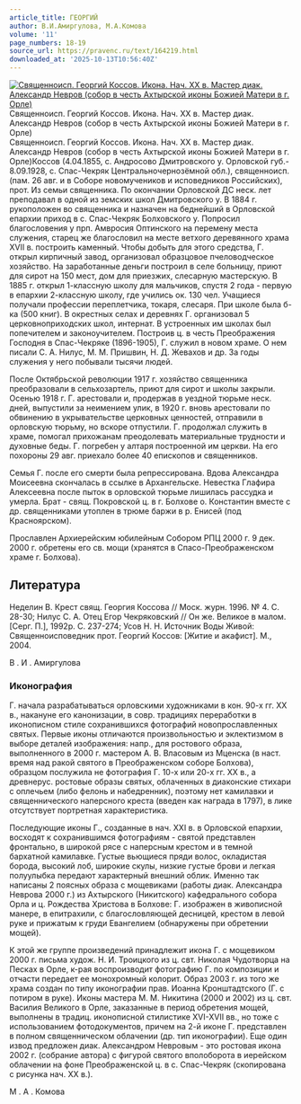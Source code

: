 ```yaml
---
article_title: ГЕОРГИЙ
author: В.И.Амиргулова, М.А.Комова
volume: '11'
page_numbers: 18-19
source_url: https://pravenc.ru/text/164219.html
downloaded_at: '2025-10-13T10:56:40Z'
---
```


[![Священноисп. Георгий Коссов. Икона. Нач. XX в. Мастер диак. Александр Невров (собор в честь Ахтырской иконы Божией Матери в г. Орле)](https://pravenc.ru/data/314/468/1234/i200.jpg "Кликните для увеличения картинки")](https://pravenc.ru/data/314/468/1234/i400.jpg)Священноисп. Георгий Коссов. Икона. Нач. XX в. Мастер диак. Александр Невров (собор в честь Ахтырской иконы Божией Матери в г. Орле)  
Священноисп. Георгий Коссов. Икона. Нач. XX в. Мастер диак. Александр Невров (собор в честь Ахтырской иконы Божией Матери в г. Орле)Коссов (4.04.1855, с. Андросово Дмитровского у. Орловской губ.- 8.09.1928, с. Спас-Чекряк Центральночернозёмной обл.), священноисп. (пам. 26 авг. и в Соборе новомучеников и исповедников Российских), прот. Из семьи священника. По окончании Орловской ДС неск. лет преподавал в одной из земских школ Дмитровского у. В 1884 г. рукоположен во священника и назначен на беднейший в Орловской епархии приход в с. Спас-Чекряк Болховского у. Попросил благословения у прп. Амвросия Оптинского на перемену места служения, старец же благословил на месте ветхого деревянного храма XVII в. построить каменный. Чтобы добыть для этого средства, Г. открыл кирпичный завод, организовал образцовое пчеловодческое хозяйство. На заработанные деньги построил в селе больницу, приют для сирот на 150 мест, дом для приезжих, слесарную мастерскую. В 1885 г. открыл 1-классную школу для мальчиков, спустя 2 года - первую в епархии 2-классную школу, где учились ок. 130 чел. Учащиеся получали профессии переплетчика, токаря, слесаря. При школе была б-ка (500 книг). В окрестных селах и деревнях Г. организовал 5 церковноприходских школ, интернат. В устроенных им школах был попечителем и законоучителем. Построив ц. в честь Преображения Господня в Спас-Чекряке (1896-1905), Г. служил в новом храме. О нем писали С. А. Нилус, М. М. Пришвин, Н. Д. Жевахов и др. За годы служения у него побывали тысячи людей.

После Октябрьской революции 1917 г. хозяйство священника преобразовали в сельхозартель, приют для сирот и школы закрыли. Осенью 1918 г. Г. арестовали и, продержав в уездной тюрьме неск. дней, выпустили за неимением улик, в 1920 г. вновь арестовали по обвинению в укрывательстве церковных ценностей, отправили в орловскую тюрьму, но вскоре отпустили. Г. продолжал служить в храме, помогал прихожанам преодолевать материальные трудности и духовные беды. Г. погребен у алтаря построенной им церкви. На его похороны 29 авг. приехало более 40 епископов и священников.

Семья Г. после его смерти была репрессирована. Вдова Александра Моисеевна скончалась в ссылке в Архангельске. Невестка Глафира Алексеевна после пыток в орловской тюрьме лишилась рассудка и умерла. Брат - свящ. Покровской ц. в г. Болхове о. Константин вместе с др. священниками утоплен в трюме баржи в р. Енисей (под Красноярском).

Прославлен Архиерейским юбилейным Собором РПЦ 2000 г. 9 дек. 2000 г. обретены его св. мощи (хранятся в Спасо-Преображенском храме г. Болхова).

## Литература

Неделин В. Крест свящ. Георгия Коссова // Моск. журн. 1996. № 4. С. 28-30; Нилус С. А. Отец Егор Чекряковский // Он же. Великое в малом. [Серг. П.], 1992р. С. 237-274; Усов Н. Н. Источник Воды Живой: Священноисповедник прот. Георгий Коссов: [Житие и акафист]. М., 2004.

В .  И .  Амиргулова 

### Иконография

Г. начала разрабатываться орловскими художниками в кон. 90-х гг. XX в., накануне его канонизации, в совр. традициях переработки в иконописном стиле сохранившихся фотографий новопрославленных святых. Первые иконы отличаются произвольностью и эклектизмом в выборе деталей изображения: напр., для ростового образа, выполненного в 2000 г. мастером А. В. Власовым из Мценска (в наст. время над ракой святого в Преображенском соборе Болхова), образцом послужила не фотография Г. 10-х или 20-х гг. XX в., а древнерус. ростовые образы святых, облаченных в диаконские стихари с оплечьем (либо фелонь и набедренник), поэтому нет камилавки и священнического наперсного креста (введен как награда в 1797), в лике отсутствует портретная характеристика.

Последующие иконы Г., созданные в нач. XXI в. в Орловской епархии, восходят к сохранившимся фотографиям - святой представлен фронтально, в широкой рясе с наперсным крестом и в темной бархатной камилавке. Густые вьющиеся пряди волос, окладистая борода, высокий лоб, широкие скулы, низкие густые брови и легкая полуулыбка передают характерный внешний облик. Именно так написаны 2 поясных образа с мощевиками (работы диак. Александра Неврова 2000 г.) из Ахтырского (Никитского) кафедрального собора Орла и ц. Рождества Христова в Болхове: Г. изображен в живописной манере, в епитрахили, с благословляющей десницей, крестом в левой руке и прижатым к груди Евангелием (обнаружены при обретении мощей).

К этой же группе произведений принадлежит икона Г. с мощевиком 2000 г. письма худож. Н. И. Троицкого из ц. свт. Николая Чудотворца на Песках в Орле, к-рая воспроизводит фотографию Г. по композиции и отчасти передает ее монохромный колорит. Образ 2003 г. из того же храма создан по типу иконографии прав. Иоанна Кронштадтского (Г. с потиром в руке). Иконы мастера М. М. Никитина (2000 и 2002) из ц. свт. Василия Великого в Орле, заказанные в период обретения мощей, выполнены в традиц. иконописной стилистике XVI-XVII вв., но тоже с использованием фотодокументов, причем на 2-й иконе Г. представлен в полном священническом облачении (др. тип иконографии). Еще один извод предложен диак. Александром Невровым - это ростовая икона 2002 г. (собрание автора) с фигурой святого вполоборота в иерейском облачении на фоне Преображенской ц. в с. Спас-Чекряк (скопирована с рисунка нач. XX в.).

М .  А .  Комова
